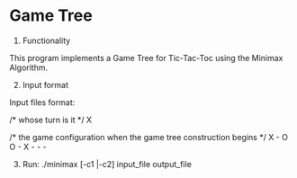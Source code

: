 # Game Tree
1. Functionality

This program implements a Game Tree for Tic-Tac-Toc using the Minimax Algorithm.


2. Input format

Input files format:

/* whose turn is it */
X	  

/* the game configuration when the game tree construction begins */
X - O
O \- X
\- \- \-

3. Run:
./minimax [-c1 |-c2] input_file output_file
